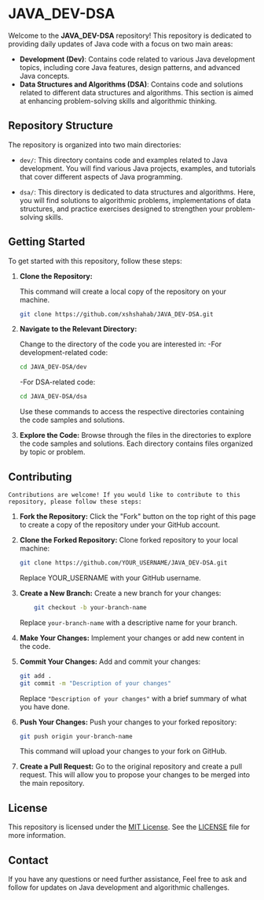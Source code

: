 # JAVA_DEV-DSA

Welcome to the **JAVA_DEV-DSA** repository! This repository is dedicated to providing daily updates of Java code with a focus on two main areas:

- **Development (Dev)**: Contains code related to various Java development topics, including core Java features, design patterns, and advanced Java concepts.
- **Data Structures and Algorithms (DSA)**: Contains code and solutions related to different data structures and algorithms. This section is aimed at enhancing problem-solving skills and algorithmic thinking.

## Repository Structure

The repository is organized into two main directories:

- `dev/`: This directory contains code and examples related to Java development. You will find various Java projects, examples, and tutorials that cover different aspects of Java programming.

- `dsa/`: This directory is dedicated to data structures and algorithms. Here, you will find solutions to algorithmic problems, implementations of data structures, and practice exercises designed to strengthen your problem-solving skills.

## Getting Started

To get started with this repository, follow these steps:

1. **Clone the Repository:**

   This command will create a local copy of the repository on your machine.

   ```bash
   git clone https://github.com/xshshahab/JAVA_DEV-DSA.git
   ```

2. **Navigate to the Relevant Directory:**

   Change to the directory of the code you are interested in:
   -For development-related code:

   ```bash
   cd JAVA_DEV-DSA/dev
   ```

   -For DSA-related code:

   ```bash
   cd JAVA_DEV-DSA/dsa
   ```

   Use these commands to access the respective directories containing the code samples and solutions.

3. **Explore the Code:**
   Browse through the files in the directories to explore the code samples and solutions. Each directory contains files organized by topic or problem.

## Contributing

    Contributions are welcome! If you would like to contribute to this repository, please follow these steps:

1. **Fork the Repository:**
   Click the "Fork" button on the top right of this page to create a copy of the repository under your GitHub account.

2. **Clone the Forked Repository:**
   Clone forked repository to your local machine:

   ```bash
   git clone https://github.com/YOUR_USERNAME/JAVA_DEV-DSA.git
   ```

   Replace YOUR_USERNAME with your GitHub username.

3. **Create a New Branch:**
   Create a new branch for your changes:

   ```bash
       git checkout -b your-branch-name
   ```

   Replace `your-branch-name` with a descriptive name for your branch.

4. **Make Your Changes:**
   Implement your changes or add new content in the code.

5. **Commit Your Changes:**
   Add and commit your changes:

   ```bash
   git add .
   git commit -m "Description of your changes"
   ```

   Replace `"Description of your changes"` with a brief summary of what you have done.

6. **Push Your Changes:**
   Push your changes to your forked repository:

   ```bash
   git push origin your-branch-name
   ```

   This command will upload your changes to your fork on GitHub.

7. **Create a Pull Request:**
   Go to the original repository and create a pull request. This will allow you to propose your changes to be merged into the main repository.

## License

This repository is licensed under the [MIT License](LICENSE). See the [LICENSE](LICENSE) file for more information.

## Contact

If you have any questions or need further assistance,
Feel free to ask and follow for updates on Java development and algorithmic challenges.

